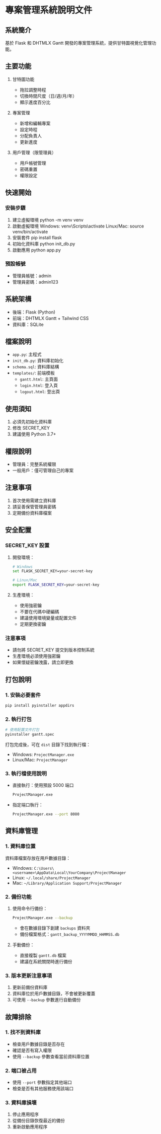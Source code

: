# 專案管理系統說明文件

## 系統簡介
基於 Flask 和 DHTMLX Gantt 開發的專案管理系統，提供甘特圖視覺化管理功能。

## 主要功能
1. 甘特圖功能
   - 拖拉調整時程
   - 切換時間尺度（日/週/月/年）
   - 顯示進度百分比

2. 專案管理
   - 新增和編輯專案
   - 設定時程
   - 分配負責人
   - 更新進度

3. 用戶管理（限管理員）
   - 用戶帳號管理
   - 密碼重置
   - 權限設定

## 快速開始

### 安裝步驟

1. 建立虛擬環境
python -m venv venv
2. 啟動虛擬環境
Windows:
venv\Scripts\activate
Linux/Mac:
source venv/bin/activate
3. 安裝套件
pip install flask
4. 初始化資料庫
python init_db.py
5. 啟動應用
python app.py

### 預設帳號
- 管理員帳號：admin
- 管理員密碼：admin123

## 系統架構
- 後端：Flask (Python)
- 前端：DHTMLX Gantt + Tailwind CSS
- 資料庫：SQLite

## 檔案說明
- `app.py`: 主程式
- `init_db.py`: 資料庫初始化
- `schema.sql`: 資料庫結構
- `templates/`: 前端模板
  - `gantt.html`: 主頁面
  - `login.html`: 登入頁
  - `logout.html`: 登出頁

## 使用須知
1. 必須先初始化資料庫
2. 修改 SECRET_KEY
3. 建議使用 Python 3.7+

## 權限說明
- 管理員：完整系統權限
- 一般用戶：僅可管理自己的專案

## 注意事項
1. 首次使用需建立資料庫
2. 請妥善保管管理員密碼
3. 定期備份資料庫檔案

## 安全配置

### SECRET_KEY 設置
1. 開發環境：
   ```bash
   # Windows
   set FLASK_SECRET_KEY=your-secret-key
   
   # Linux/Mac
   export FLASK_SECRET_KEY=your-secret-key
   ```

2. 生產環境：
   - 使用強密鑰
   - 不要在代碼中硬編碼
   - 建議使用環境變量或配置文件
   - 定期更換密鑰

### 注意事項
- 請勿將 SECRET_KEY 提交到版本控制系統
- 生產環境必須使用強密鑰
- 如果懷疑密鑰洩露，請立即更換

## 打包說明

### 1. 安裝必要套件
```bash
pip install pyinstaller appdirs
```

### 2. 執行打包
```bash
# 使用配置文件打包
pyinstaller gantt.spec
```

打包完成後，可在 `dist` 目錄下找到執行檔：
- Windows: `ProjectManager.exe`
- Linux/Mac: `ProjectManager`

### 3. 執行檔使用說明
- 直接執行：使用預設 5000 端口
  ```bash
  ProjectManager.exe
  ```

- 指定端口執行：
  ```bash
  ProjectManager.exe --port 8080
  ```

## 資料庫管理

### 1. 資料庫位置
資料庫檔案存放在用戶數據目錄：
- Windows: `C:\Users\<username>\AppData\Local\YourCompany\ProjectManager`
- Linux: `~/.local/share/ProjectManager`
- Mac: `~/Library/Application Support/ProjectManager`

### 2. 備份功能
1. 使用命令行備份：
   ```bash
   ProjectManager.exe --backup
   ```
   - 會在數據目錄下創建 `backups` 資料夾
   - 備份檔案格式：`gantt_backup_YYYYMMDD_HHMMSS.db`

2. 手動備份：
   - 直接複製 `gantt.db` 檔案
   - 建議在系統關閉時進行備份

### 3. 版本更新注意事項
1. 更新前備份資料庫
2. 資料庫位於用戶數據目錄，不會被更新覆蓋
3. 可使用 `--backup` 參數進行自動備份

## 故障排除

### 1. 找不到資料庫
- 檢查用戶數據目錄是否存在
- 確認是否有寫入權限
- 使用 `--backup` 參數查看當前資料庫位置

### 2. 端口被占用
- 使用 `--port` 參數指定其他端口
- 檢查是否有其他服務使用該端口

### 3. 資料庫損壞
1. 停止應用程序
2. 從備份目錄恢復最近的備份
3. 重新啟動應用程序

